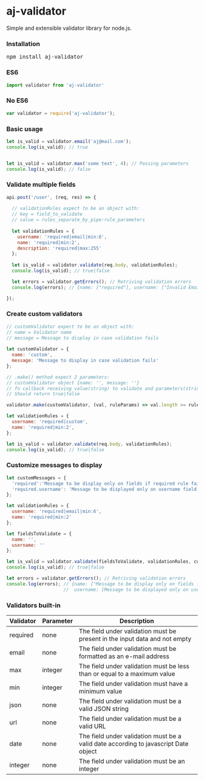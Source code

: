 # aj-validator
Simple and extensible validator library for node.js.

### Installation
<pre>npm install aj-validator</pre>

### ES6
```javascript
import validator from 'aj-validator'
```

### No ES6
```javascript
var validator = require('aj-validator');
```

### Basic usage

```javascript
let is_valid = validator.email('aj@mail.com');
console.log(is_valid); // true


let is_valid = validator.max('some text', 4); // Passing parameters
console.log(is_valid); // false
```

### Validate multiple fields
```javascript
api.post('/user', (req, res) => {
  
  // validationRules expect to be an object with: 
  // key = field_to_validate
  // value = rules_separate_by_pipe:rule_parameters 
  
  let validationRules = {
    username: 'required|email|min:6',
    name: 'required|min:2',
    description: 'required|max:255'
  };
  
  let is_valid = validator.validate(req.body, validationRules);
  console.log(is_valid); // true|false

  let errors = validator.getErrors(); // Retriving validation errors
  console.log(errors); // {name: ["required"], username: ["Invalid Email provided", "Less than 6 characters are not allowed"]}

});
```

### Create custom validators
```javascript
// customValidator expect to be an object with: 
// name = Validator name
// message = Message to display in case validation fails
  
let customValidator = {
  name: 'custom',
  message: 'Message to display in case validation fails'
};

// .make() method expect 2 parameters:
// customValidator object {name: '', message: ''}
// fn callback receiving value(string) to validate and parameters(string, number or array)
// Should return true|false

validator.make(customValidator, (val, ruleParams) => val.length >= ruleParams );

let validationRules = {
  username: 'required|custom',
  name: 'required|min:2',
};

let is_valid = validator.validate(req.body, validationRules);
console.log(is_valid); // true|false
```

### Customize messages to display
```javascript
let customMessages = {
  'required':'Message to be display only on fields if required rule fail',
  'required.username': 'Message to be displayed only on username field if required rule fail',
};

let validationRules = {
  username: 'required|email|min:6',
  name: 'required|min:2'
};

let fieldsToValidate = {
  name: '',
  username: ''
};

let is_valid = validator.validate(fieldsToValidate, validationRules, customMessages);
console.log(is_valid); // true|false

let errors = validator.getErrors(); // Retriving validation errors
console.log(errors); // {name: ["Message to be display only on fields if required rule fail"], 
                     //  username: [Message to be displayed only on username field if required rule fail]}
```

### Validators built-in

Validator | Parameter | Description
--------- | --------- | ----------- 
required  | none      | The field under validation must be present in the input data and not empty
email     | none      | The field under validation must be formatted as an e-mail address
max       | integer   | The field under validation must be less than or equal to a maximum value
min       | integer   | The field under validation must have a minimum value
json      | none      | The field under validation must be a valid JSON string
url       | none      | The field under validation must be a valid URL
date      | none      | The field under validation must be a valid date according to javascript Date object
integer   | none      | The field under validation must be an integer
